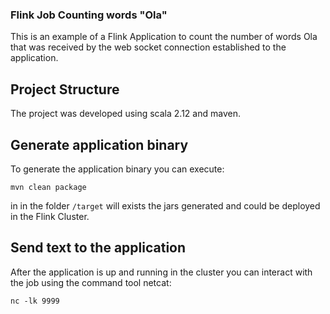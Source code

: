 ### Flink Job Counting words "Ola"

This is an example of a Flink Application to count the number of words Ola that was received by the web socket connection established to the application.

## Project Structure

The project was developed using scala 2.12 and maven.

## Generate application binary

To generate the application binary you can execute: 
```
mvn clean package
```
in in the folder `/target` will exists the jars generated and could be deployed in the Flink Cluster.

## Send text to the application
After the application is up and running in the cluster you can interact with the job using the command tool netcat:

```
nc -lk 9999
```
